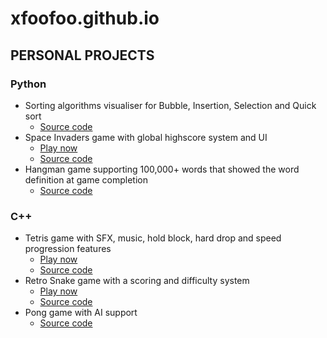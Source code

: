 # xfoofoo.github.io

## PERSONAL PROJECTS
### Python
- Sorting algorithms visualiser for Bubble, Insertion, Selection and Quick sort
  - [Source code](https://github.com/xFooFoo/Sorting-Algorithm-Visualizer)
- Space Invaders game with global highscore system and UI
  - [Play now](https://spacemonster.netlify.app)
  - [Source code](https://github.com/xFooFoo/Space-Invaders)
- Hangman game supporting 100,000+ words that showed the word definition at game completion
  - [Source code](https://github.com/xFooFoo/Hangman) <br>


### C++
- Tetris game with SFX, music, hold block, hard drop and speed progression features
  - [Play now](https://arcade-tetris.netlify.app/)
  - [Source code](https://github.com/xFooFoo/Tetris)
- Retro Snake game with a scoring and difficulty system
  - [Play now](https://retro-snake.netlify.app/)
  - [Source code](https://github.com/xFooFoo/Retro-Snake)
- Pong game with AI support
  - [Source code](https://github.com/xFooFoo/Pong-Game)


